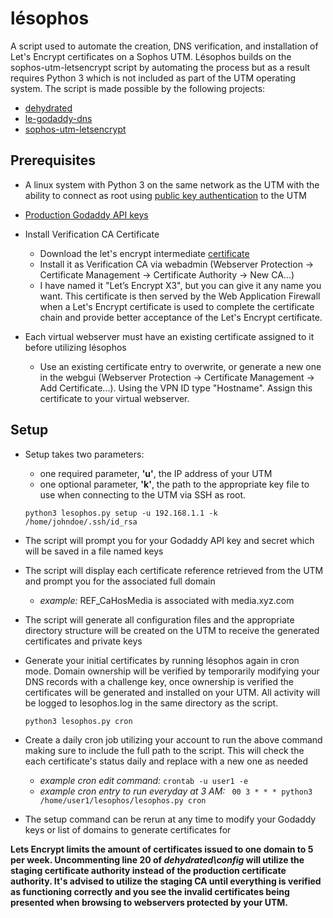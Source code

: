# lésophos

A script used to automate the creation, DNS verification, and installation of Let's Encrypt certificates on a Sophos UTM.  Lésophos builds on the sophos-utm-letsencrypt script by automating the process but as a result requires Python 3 which is not included as part of the UTM operating system.
The script is made possible by the following projects:

* [dehydrated](https://github.com/lukas2511/dehydrated)
* [le-godaddy-dns](https://github.com/josteink/le-godaddy-dns)
* [sophos-utm-letsencrypt](https://github.com/rklomp/sophos-utm-letsencrypt)

## Prerequisites
* A linux system with Python 3 on the same network as the UTM with the ability to connect as root using [public key authentication](http://www.virtualizationhowto.com/2016/01/sophos-utm-setup-public-key-authentication-root/) to the UTM
* [Production Godaddy API keys](https://developer.godaddy.com/keys/)
* Install Verification CA Certificate

    * Download the let's encrypt intermediate [certificate](https://letsencrypt.org/certs/lets-encrypt-x3-cross-signed.pem)
    * Install it as Verification CA via webadmin (Webserver Protection -> Certificate Management -> Certificate Authority -> New CA...)
    * I have named it "Let’s Encrypt X3", but you can give it any name you want.  This certificate is then served by the Web Application Firewall when a Let's Encrypt certificate is used to complete the certificate chain and provide better acceptance of the Let's Encrypt certificate.
* Each virtual webserver must have an existing certificate assigned to it before utilizing lésophos
    * Use an existing certificate entry to overwrite, or generate a new one in the webgui (Webserver Protection -> Certificate Management -> Add Certificate...). Using the VPN ID type "Hostname". Assign this certificate to your virtual webserver.


## Setup
* Setup takes two parameters:
    * one required parameter, **'u'**, the IP address of your UTM
    * one optional parameter, **'k'**, the path to the appropriate key file to use when connecting to the UTM via SSH as root.

    ```python3 lesophos.py setup -u 192.168.1.1 -k /home/johndoe/.ssh/id_rsa```

* The script will prompt you for your Godaddy API key and secret which will be saved in a file named keys

* The script will display each certificate reference retrieved from the UTM and prompt you for the associated full domain
    * _example:_ REF_CaHosMedia is associated with media.xyz.com

* The script will generate all configuration files and the appropriate directory structure will be created on the UTM to receive the generated certificates and private keys

* Generate your initial certificates by running lésophos again in cron mode.  Domain ownership will be verified by temporarily modifying your DNS records with a challenge key, once ownership is verified the certificates will be generated and installed on your UTM.  All activity will be logged to lesophos.log in the same directory as the script.

    ```python3 lesophos.py cron```

* Create a daily cron job utilizing your account to run the above command making sure to include the full path to the script.  This will check the each certificate's status daily and replace with a new one as needed
    * _example cron edit command:_ ```crontab -u user1 -e```
    * _example cron entry to run everyday at 3 AM:_ ``` 00 3 * * * python3 /home/user1/lesophos/lesophos.py cron```

* The setup command can be rerun at any time to modify your Godaddy keys or list of domains to generate certificates for

**Lets Encrypt limits the amount of certificates issued to one domain to 5 per week.  Uncommenting line 20 of _dehydrated\config_ will utilize the staging certificate authority instead of the production certificate authority.  It's advised to utilize the staging CA until everything is verified as functioning correctly and you see the invalid certificates being presented when browsing to webservers protected by your UTM.**